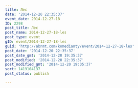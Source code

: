 ```yaml
---
title: Лес
date: '2014-12-20 22:35:37'
event_date: 2014-12-27-18
ID: 2298
post_title: Лес
post_name: 2014-12-27-18-les
post_type: event
gID: event/2014-12-27-18-les
guid: 'http://abnmt.com/komedianty/event/2014-12-27-18-les'
post_date: '2014-12-20 22:35:37'
post_date_gmt: '2014-12-20 19:35:37'
post_modified: '2014-12-20 22:35:37'
post_modified_gmt: '2014-12-20 19:35:37'
sort: 1419104137
post_status: publish

---
```


